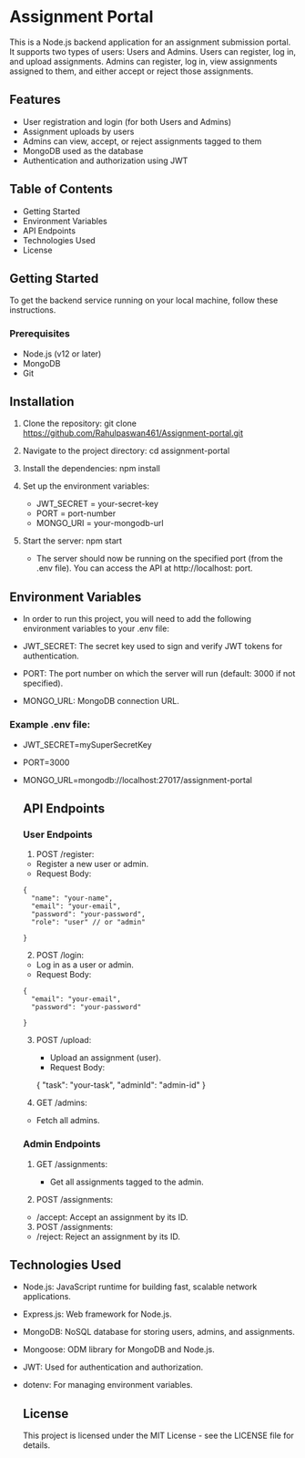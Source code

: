 # Assignment  Portal

This is a Node.js backend application for an assignment submission portal. It supports two types of users: Users and Admins. Users can register,
log in, and upload assignments. Admins can register, log in, view assignments assigned to them, and either accept or reject those assignments.

## Features
- User registration and login (for both Users and Admins)
- Assignment uploads by users
- Admins can view, accept, or reject assignments tagged to them
- MongoDB used as the database
- Authentication and authorization using JWT

## Table of Contents
- Getting Started
- Environment Variables
- API Endpoints
- Technologies Used
- License

## Getting Started
 To get the backend service running on your local machine, follow these instructions.

 ### Prerequisites
 - Node.js (v12 or later)
 - MongoDB
 - Git

## Installation
1. Clone the repository:
   git clone https://github.com/Rahulpaswan461/Assignment-portal.git
2. Navigate to the project directory:
   cd assignment-portal
3. Install the dependencies:
    npm install
4. Set up the environment variables:
    - JWT_SECRET = your-secret-key
    - PORT = port-number
    - MONGO_URI = your-mongodb-url
5. Start the server:
   npm start

   - The server should now be running on the specified port (from the .env file). You can access the API at http://localhost: port.
  

## Environment Variables

-  In order to run this project, you will need to add the following environment variables to your .env file:

- JWT_SECRET: The secret key used to sign and verify JWT tokens for authentication.
- PORT: The port number on which the server will run (default: 3000 if not specified).
- MONGO_URL: MongoDB connection URL.

  
 ### Example .env file:
- JWT_SECRET=mySuperSecretKey
- PORT=3000
- MONGO_URL=mongodb://localhost:27017/assignment-portal

  ## API Endpoints
   ### User Endpoints
   1. POST /register:
     - Register a new user or admin.
     - Request Body:
 
      {
        "name": "your-name",
        "email": "your-email",
        "password": "your-password",
        "role": "user" // or "admin"
 
      }
  
   2. POST /login:
     - Log in as a user or admin.
     - Request Body:
       
      {
        "email": "your-email",
        "password": "your-password"
 
      }
  
   3. POST /upload:
      - Upload an assignment (user).
      - Request Body:
     
        
       {
        "task": "your-task",
        "adminId": "admin-id"
      }
      
   5. GET /admins: 
     - Fetch all admins.

  ### Admin Endpoints
  1. GET /assignments:
     - Get all assignments tagged to the admin.
       
  2. POST /assignments:
    - /accept:  Accept an assignment by its ID.
      
  3. POST /assignments:
    - /reject: Reject an assignment by its ID.

 ## Technologies Used
- Node.js: JavaScript runtime for building fast, scalable network applications.
- Express.js: Web framework for Node.js.
- MongoDB: NoSQL database for storing users, admins, and assignments.
- Mongoose: ODM library for MongoDB and Node.js.
- JWT: Used for authentication and authorization.
- dotenv: For managing environment variables.

  ## License
  This project is licensed under the MIT License - see the LICENSE file for details.
